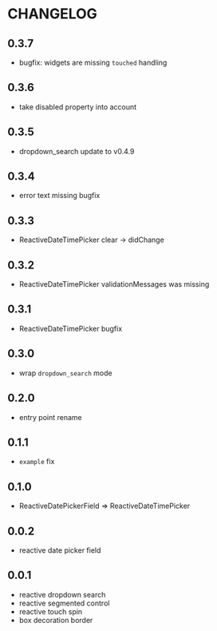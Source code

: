 # CHANGELOG

## 0.3.7
- bugfix: widgets are missing `touched` handling

## 0.3.6
- take disabled property into account

## 0.3.5
- dropdown_search update to v0.4.9

## 0.3.4
- error text missing bugfix

## 0.3.3
- ReactiveDateTimePicker clear -> didChange

## 0.3.2
- ReactiveDateTimePicker validationMessages was missing

## 0.3.1
- ReactiveDateTimePicker bugfix

## 0.3.0
- wrap `dropdown_search` mode

## 0.2.0
- entry point rename

## 0.1.1
- `example` fix

## 0.1.0
- ReactiveDatePickerField => ReactiveDateTimePicker

## 0.0.2
- reactive date picker field

## 0.0.1
- reactive dropdown search
- reactive segmented control
- reactive touch spin
- box decoration border